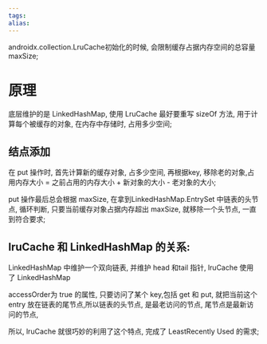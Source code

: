 ```yaml
---
tags: 
alias:
---
```


androidx.collection.LruCache初始化的时候, 会限制缓存占据内存空间的总容量maxSize;  
# 原理
底层维护的是 LinkedHashMap, 使用 LruCache 最好要重写 sizeOf 方法, 用于计算每个被缓存的对象, 在内存中存储时, 占用多少空间;
## 结点添加
在 put 操作时, 首先计算新的缓存对象, 占多少空间, 再根据key, 移除老的对象,占用内存大小 = 之前占用的内存大小 + 新对象的大小 - 老对象的大小;  

put 操作最后总会根据 maxSize, 在拿到LinkedHashMap.EntrySet 中链表的头节点, 循环判断, 只要当前缓存对象占据内存超出 maxSize, 就移除一个头节点, 一直到符合要求;

## lruCache 和 LinkedHashMap 的关系:
LinkedHashMap 中维护一个双向链表, 并维护 head 和tail 指针, lruCache 使用了 LinkedHashMap 

accessOrder为 true 的属性, 只要访问了某个 key,包括 get 和 put, 就把当前这个 entry 放在链表的尾节点,所以链表的头节点, 是最老访问的节点, 尾节点是最新访问的节点,  

所以, lruCache 就很巧妙的利用了这个特点, 完成了 LeastRecently Used 的需求;

